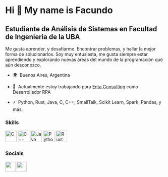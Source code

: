 Hi 👋 My name is Facundo
========================

Estudiante de Análisis de Sistemas en Facultad de Ingenieria de la UBA
----------------------------------------------------------------------

Me gusta aprender, y desafiarme. Encontrar problemas, y hallar la mejor forma de solucionarlos. Soy muy entusiasta, me gusta siempre estar aprendiendo y explorando nuevas áreas del mundo de la programación que aún desconozco.

* 🌍  Buenos Aires, Argentina
* 🚀  Actualmente estoy trabajando para [Enta Consulting](http://www.entaconsulting.com) como Desarrollador RPA 

* ⚡  Python, Rust, Java, C, C++, SmallTalk, Scikit Learn, Spark, Pandas, y más.

### Skills

<p align="left">
<a href="https://docs.microsoft.com/en-us/cpp/?view=msvc-170" target="_blank" rel="noreferrer"><img src="https://raw.githubusercontent.com/danielcranney/readme-generator/main/public/icons/skills/c-colored.svg" width="36" height="36" alt="C" /></a>
<a href="https://docs.microsoft.com/en-us/cpp/?view=msvc-170" target="_blank" rel="noreferrer"><img src="https://raw.githubusercontent.com/danielcranney/readme-generator/main/public/icons/skills/cplusplus-colored.svg" width="36" height="36" alt="C++" /></a>
<a href="https://www.oracle.com/java/" target="_blank" rel="noreferrer"><img src="https://raw.githubusercontent.com/danielcranney/readme-generator/main/public/icons/skills/java-colored.svg" width="36" height="36" alt="Java" /></a>
<a href="https://www.python.org/" target="_blank" rel="noreferrer"><img src="https://raw.githubusercontent.com/danielcranney/readme-generator/main/public/icons/skills/python-colored.svg" width="36" height="36" alt="Python" /></a>
<a href="https://www.rust-lang.org/" target="_blank" rel="noreferrer"><img src="https://raw.githubusercontent.com/danielcranney/readme-generator/main/public/icons/skills/rust-colored.svg" width="36" height="36" alt="Rust" /></a>
</p>


### Socials

<p align="left"> <a href="https://www.github.com/facundoluzzi" target="_blank" rel="noreferrer"><img src="https://raw.githubusercontent.com/danielcranney/readme-generator/main/public/icons/socials/github.svg" width="32" height="32" /></a> <a href="https://www.linkedin.com/in/fluzzi" target="_blank" rel="noreferrer"><img src="https://raw.githubusercontent.com/danielcranney/readme-generator/main/public/icons/socials/linkedin.svg" width="32" height="32" /></a></p>
